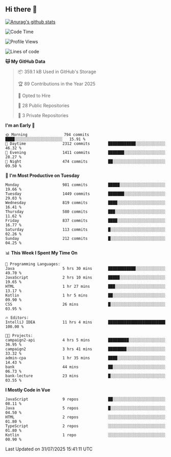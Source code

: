 ## Hi there 👋

[![Anurag's github stats](https://github-readme-stats.vercel.app/api?username=Songwonseok)](https://github.com/anuraghazra/github-readme-stats)



<!--START_SECTION:waka-->
![Code Time](http://img.shields.io/badge/Code%20Time-3%2C674%20hrs%2016%20mins-blue)

![Profile Views](http://img.shields.io/badge/Profile%20Views-0-blue)

![Lines of code](https://img.shields.io/badge/From%20Hello%20World%20I%27ve%20Written-34.8%20million%20lines%20of%20code-blue)

**🐱 My GitHub Data** 

> 📦 359.1 kB Used in GitHub's Storage 
 > 
> 🏆 89 Contributions in the Year 2025
 > 
> 💼 Opted to Hire
 > 
> 📜 28 Public Repositories 
 > 
> 🔑 3 Private Repositories 
 > 
**I'm an Early 🐤** 

```text
🌞 Morning                794 commits         ████░░░░░░░░░░░░░░░░░░░░░   15.91 % 
🌆 Daytime                2312 commits        ████████████░░░░░░░░░░░░░   46.32 % 
🌃 Evening                1411 commits        ███████░░░░░░░░░░░░░░░░░░   28.27 % 
🌙 Night                  474 commits         ██░░░░░░░░░░░░░░░░░░░░░░░   09.50 % 
```
📅 **I'm Most Productive on Tuesday** 

```text
Monday                   981 commits         █████░░░░░░░░░░░░░░░░░░░░   19.66 % 
Tuesday                  1449 commits        ███████░░░░░░░░░░░░░░░░░░   29.03 % 
Wednesday                819 commits         ████░░░░░░░░░░░░░░░░░░░░░   16.41 % 
Thursday                 580 commits         ███░░░░░░░░░░░░░░░░░░░░░░   11.62 % 
Friday                   837 commits         ████░░░░░░░░░░░░░░░░░░░░░   16.77 % 
Saturday                 113 commits         █░░░░░░░░░░░░░░░░░░░░░░░░   02.26 % 
Sunday                   212 commits         █░░░░░░░░░░░░░░░░░░░░░░░░   04.25 % 
```


📊 **This Week I Spent My Time On** 

```text
💬 Programming Languages: 
Java                     5 hrs 30 mins       ████████████░░░░░░░░░░░░░   49.70 % 
JavaScript               2 hrs 10 mins       █████░░░░░░░░░░░░░░░░░░░░   19.65 % 
HTML                     1 hr 27 mins        ███░░░░░░░░░░░░░░░░░░░░░░   13.17 % 
Kotlin                   1 hr 5 mins         ██░░░░░░░░░░░░░░░░░░░░░░░   09.90 % 
CSS                      26 mins             █░░░░░░░░░░░░░░░░░░░░░░░░   03.95 % 

🔥 Editors: 
IntelliJ IDEA            11 hrs 4 mins       █████████████████████████   100.00 % 

🐱‍💻 Projects: 
campaign2-api            4 hrs 5 mins        █████████░░░░░░░░░░░░░░░░   36.95 % 
campaign2                3 hrs 41 mins       ████████░░░░░░░░░░░░░░░░░   33.32 % 
admin-cpa                1 hr 35 mins        ████░░░░░░░░░░░░░░░░░░░░░   14.43 % 
bank                     44 mins             ██░░░░░░░░░░░░░░░░░░░░░░░   06.73 % 
bank-lecture             23 mins             █░░░░░░░░░░░░░░░░░░░░░░░░   03.55 % 
```

**I Mostly Code in Vue** 

```text
JavaScript               9 repos             ██░░░░░░░░░░░░░░░░░░░░░░░   08.11 % 
Java                     5 repos             █░░░░░░░░░░░░░░░░░░░░░░░░   04.50 % 
HTML                     2 repos             ░░░░░░░░░░░░░░░░░░░░░░░░░   01.80 % 
TypeScript               2 repos             ░░░░░░░░░░░░░░░░░░░░░░░░░   01.80 % 
Kotlin                   1 repo              ░░░░░░░░░░░░░░░░░░░░░░░░░   00.90 % 
```




 Last Updated on 31/07/2025 15:41:11 UTC
<!--END_SECTION:waka-->
